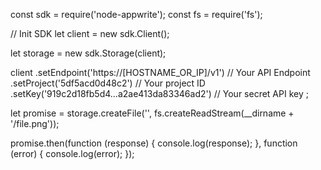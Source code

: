 const sdk = require('node-appwrite');
const fs = require('fs');

// Init SDK
let client = new sdk.Client();

let storage = new sdk.Storage(client);

client
    .setEndpoint('https://[HOSTNAME_OR_IP]/v1') // Your API Endpoint
    .setProject('5df5acd0d48c2') // Your project ID
    .setKey('919c2d18fb5d4...a2ae413da83346ad2') // Your secret API key
;

let promise = storage.createFile('', fs.createReadStream(__dirname + '/file.png'));

promise.then(function (response) {
    console.log(response);
}, function (error) {
    console.log(error);
});